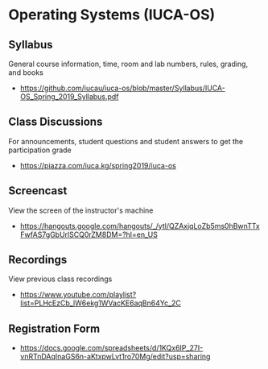 # Operating Systems (IUCA-OS)

## Syllabus

General course information, time, room and lab numbers, rules, grading, and
books

* <https://github.com/iucau/iuca-os/blob/master/Syllabus/IUCA-OS_Spring_2019_Syllabus.pdf>

## Class Discussions

For announcements, student questions and student answers to get the
participation grade

* <https://piazza.com/iuca.kg/spring2019/iuca-os>

## Screencast

View the screen of the instructor's machine

* <https://hangouts.google.com/hangouts/_/ytl/QZAxjqLoZb5ms0hBwnTTxFwfAS7gGbUrlSCQ0rZM8DM=?hl=en_US>

## Recordings

View previous class recordings

* <https://www.youtube.com/playlist?list=PLHcEzCb_lW6ekg1WVacKE6aqBn64Yc_2C>

## Registration Form

* <https://docs.google.com/spreadsheets/d/1KQx6IP_27I-vnRTnDAqInaGS6n-aKtxpwLvt1ro70Mg/edit?usp=sharing>

